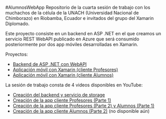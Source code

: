 #AlumnosWebApp
Repositorio de la cuarta sesión de trabajo con los muchachos de la célula de la UNACH (Universidad Nacional de Chimborazo) en Riobamba, Ecuador e invitados del grupo del Xamarin Diplomado.

Este proyecto consiste en un backend en ASP .NET en el que creamos un servicio REST WebAPI publicado en Azure que será consumido posteriormente por dos app móviles desarrolladas en Xamarin.

Proyectos:
- [Backend de ASP .NET con WebAPI]
- [Aplicación móvil con Xamarin (cliente Profesores)]
- [Aplicación móvil con Xamarin (cliente Alumnos)]

La sesión de trabajo consta de 4 videos disponibles en YouTube:
- [Creación del backend y servicio de storage]
- [Creación de la app cliente Profesores (Parte 1)]
- [Creación de la app cliente Profesores (Parte 2) y Alumnos (Parte 1)]
- [Creación de la app cliente Alumnos (Parte 2)] (no disponible aún)



[Backend de ASP .NET con WebAPI]: <https://icebeam7.github.io/AlumnosWebApp>
[Aplicación móvil con Xamarin (cliente Profesores)]: <https://icebeam7.github.io/ProfesorApp>
[Aplicación móvil con Xamarin (cliente Alumnos)]: <https://icebeam7.github.io/AlumnosApp>
[Creación del backend y servicio de storage]: <https://www.youtube.com/watch?v=XyZgHBoZCk8>
[Creación de la app cliente Profesores (Parte 1)]: <https://www.youtube.com/watch?v=XVPENhMYkl4>
[Creación de la app cliente Profesores (Parte 2) y Alumnos (Parte 1)]: <https://www.youtube.com/watch?v=6bwmb4yrBXk>
[Creación de la app cliente Alumnos (Parte 2)]: <>
